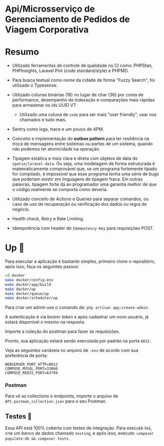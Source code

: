 # Api/Microsserviço de Gerenciamento de Pedidos de Viagem Corporativa

# Resumo

- Utilizado ferramentas de controle de qualidade no CI como: PHPStan, PHPInsights, Laravel Pint (code standard/style) e PHPMD.

- Para busca textual como nome da cidade de forma "Fuzzy Search", foi utilizado o Typesense.

- Utilizado colunas binárias (16) no lugar de char (36) por conta de performance, desempenho de indexação e comparações mais rápidas para armazenar os ids UUID V7.
  - Utilizado uma coluna de `code` para ser mais "user friendly", usar nos chamados e tudo mais.

- Sentry como logs, trace e um pouco de APM.

- Conceito e implementação do **outbox pattern** para ter resiliência na troca de mensagens entre sistemas ou partes de um sistema, quando não podemos ter atomicidade na operação.

- Tipagem estática e mais clara e direta com objetos de data do `spatie/laravel-data`. Ou seja, uma modelagem de forma estruturada é matematicamente comprovável que, se um programa fortemente tipado for compilado, é impossível que esse programa tenha uma série de bugs que poderiam existir em linguagens de tipagem fraca. Em outras palavras, tipagem forte dá ao programador uma garantia melhor de que o código realmente se comporta como deveria.

- Utilizado conceito de Actions e Queries para separar comandos, ou caso de uso de recuperação ou verificação dos dados ou regra de negócio.

- Health check, Retry e Rate Limiting.

- Idempotência com header de `Idempotency-Key` para requisições POST.

# Up 🚀

Para executar a aplicação é bastante simples, primeiro clone o repositório, após isso, faça os seguintes passos:

```bash
cd docker
make docker/config-env
make docker/app/build
make docker/up
make docker/queue/up
make docker/scheduler/up
```

Para criar um admin use o comando de: `php artisan app:create-admin`.

A autenticação é via *bearer token* e após cadastrar um novo usuário, já estará disponível o mesmo na resposta.

Importe a coleção do postman para fazer as requisições.

Pronto, sua aplicação estará sendo executada por padrão na porta `8012`.

Veja as seguintes variáveis no arquivo de `.env` de acordo com sua preferência de porta:

```
WEBSERVER_PORT_HTTP=8012
COMPOSE_MYSQL_PORT=33060
COMPOSE_REDIS_PORT=63799
```

### Postman

Para vê as collections e endpoints, importe o arquivo de `API.postman_collection.json` para o seu Postman.

## Testes 🐛

Essa API está 100% coberta com testes de integração. Para executá-los, crie um banco de dados chamado `testing`, e após isso, execute: `composer populate-db && composer tests`.
